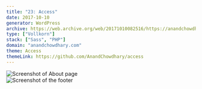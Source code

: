 ```yaml
---
title: "23: Access"
date: 2017-10-10
generator: WordPress
archive: https://web.archive.org/web/20171010082516/https://anandchowdhary.com/
type: ["Vollkorn"]
stack: ["Sass", "PHP"]
domain: "anandchowdhary.com"
theme: Access
themeLink: https://github.com/AnandChowdhary/access
---
```


<div class="image shadow"><img alt="Screenshot of About page" src="/images/versions/23/about.png"></div>
<div class="image shadow"><img alt="Screenshot of the footer" src="/images/versions/23/footer.png"></div>
